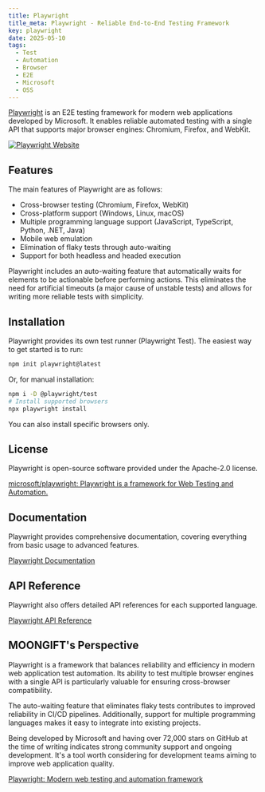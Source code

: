 ```yaml
---
title: Playwright
title_meta: Playwright - Reliable End-to-End Testing Framework
key: playwright
date: 2025-05-10
tags:
  - Test
  - Automation
  - Browser
  - E2E
  - Microsoft
  - OSS
---
```


[Playwright](https://playwright.dev/) is an E2E testing framework for modern web applications developed by Microsoft. It enables reliable automated testing with a single API that supports major browser engines: Chromium, Firefox, and WebKit.

[![Playwright Website](/img/services/playwright.jpg)](https://playwright.dev/)

<!--more-->

## Features

The main features of Playwright are as follows:

- Cross-browser testing (Chromium, Firefox, WebKit)
- Cross-platform support (Windows, Linux, macOS)
- Multiple programming language support (JavaScript, TypeScript, Python, .NET, Java)
- Mobile web emulation
- Elimination of flaky tests through auto-waiting
- Support for both headless and headed execution

Playwright includes an auto-waiting feature that automatically waits for elements to be actionable before performing actions. This eliminates the need for artificial timeouts (a major cause of unstable tests) and allows for writing more reliable tests with simplicity.

## Installation

Playwright provides its own test runner (Playwright Test). The easiest way to get started is to run:

```bash
npm init playwright@latest
```

Or, for manual installation:

```bash
npm i -D @playwright/test
# Install supported browsers
npx playwright install
```

You can also install specific browsers only.

## License

Playwright is open-source software provided under the Apache-2.0 license.

[microsoft/playwright: Playwright is a framework for Web Testing and Automation.](https://github.com/microsoft/playwright)

## Documentation

Playwright provides comprehensive documentation, covering everything from basic usage to advanced features.

[Playwright Documentation](https://playwright.dev/docs/intro)

## API Reference

Playwright also offers detailed API references for each supported language.

[Playwright API Reference](https://playwright.dev/docs/api/class-playwright)

## MOONGIFT's Perspective

Playwright is a framework that balances reliability and efficiency in modern web application test automation. Its ability to test multiple browser engines with a single API is particularly valuable for ensuring cross-browser compatibility.

The auto-waiting feature that eliminates flaky tests contributes to improved reliability in CI/CD pipelines. Additionally, support for multiple programming languages makes it easy to integrate into existing projects.

Being developed by Microsoft and having over 72,000 stars on GitHub at the time of writing indicates strong community support and ongoing development. It's a tool worth considering for development teams aiming to improve web application quality.

[Playwright: Modern web testing and automation framework](https://playwright.dev/)